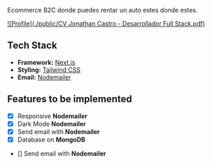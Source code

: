 Ecommerce B2C donde puedes rentar un auto estes donde estes.

[![Profile](./public/CV Jonathan Castro - Desarrollador Full Stack.pdf)](https://www.canva.com/design/DAFzzQFCcw8/rBsNw4PGy58Au-ydFsta1A/view?utm_content=DAFzzQFCcw8&utm_campaign=designshare&utm_medium=link&utm_source=editor)


## Tech Stack

- **Framework:** [Next.js](https://nextjs.org)
- **Styling:** [Tailwind CSS](https://tailwindcss.com)
- **Email:** [Nodemailer](https://nodemailer.com/)

## Features to be implemented 

- [x] Responsive **Nodemailer**
- [x] Dark Mode **Nodemailer**
- [x] Send email with **Nodemailer**
- [x] Database on **MongoDB**
- [] Send email with **Nodemailer**
